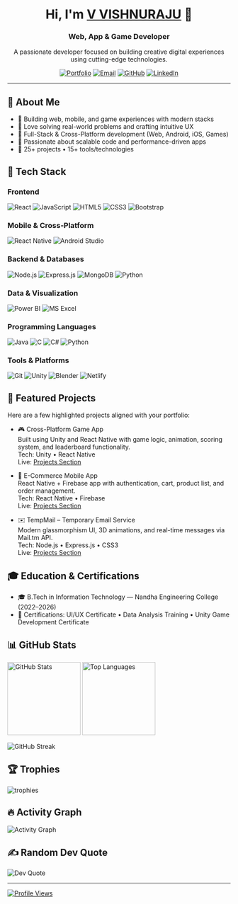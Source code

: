 <!-- Profile README for V VISHNURAJU -->

<h1 align="center">Hi, I'm <a href="https://vvraju.netlify.app" target="_blank">V VISHNURAJU</a> 👋</h1>
<h3 align="center">Web, App & Game Developer</h3>
<p align="center">A passionate developer focused on building creative digital experiences using cutting-edge technologies.</p>

<p align="center">
  <a href="https://vvraju.netlify.app" target="_blank"><img src="https://img.shields.io/badge/Portfolio-vvraju.netlify.app-0ea5e9?style=for-the-badge&logo=netlify&logoColor=white" alt="Portfolio" /></a>
  <a href="mailto:vishnuraju922732@gail.com"><img src="https://img.shields.io/badge/Email-Contact_Me-ef4444?style=for-the-badge&logo=gmail&logoColor=white" alt="Email" /></a>
  <a href="https://github.com/vvraju56" target="_blank"><img src="https://img.shields.io/badge/GitHub-vvraju56-000000?style=for-the-badge&logo=github&logoColor=white" alt="GitHub" /></a>
  <a href="https://linkedin.com/in/vishnuraju-v-757b9929b" target="_blank"><img src="https://img.shields.io/badge/LinkedIn-V_VISHNURAJU-0a66c2?style=for-the-badge&logo=linkedin&logoColor=white" alt="LinkedIn" /></a>
</p>

---

## 💫 About Me
- 🔭 Building web, mobile, and game experiences with modern stacks
- 🧩 Love solving real-world problems and crafting intuitive UX
- 🚀 Full-Stack & Cross-Platform development (Web, Android, iOS, Games)
- 🧠 Passionate about scalable code and performance-driven apps
- 🧰 25+ projects • 15+ tools/technologies


## 🧰 Tech Stack

### Frontend
![React](https://img.shields.io/badge/React-20232A?style=for-the-badge&logo=react&logoColor=61DAFB)
![JavaScript](https://img.shields.io/badge/JavaScript-F7DF1E?style=for-the-badge&logo=javascript&logoColor=000)
![HTML5](https://img.shields.io/badge/HTML5-E34F26?style=for-the-badge&logo=html5&logoColor=fff)
![CSS3](https://img.shields.io/badge/CSS3-1572B6?style=for-the-badge&logo=css3&logoColor=fff)
![Bootstrap](https://img.shields.io/badge/Bootstrap-7952B3?style=for-the-badge&logo=bootstrap&logoColor=fff)

### Mobile & Cross‑Platform
![React Native](https://img.shields.io/badge/React_Native-20232A?style=for-the-badge&logo=react&logoColor=61DAFB)
![Android Studio](https://img.shields.io/badge/Android_Studio-3DDC84?style=for-the-badge&logo=android-studio&logoColor=fff)

### Backend & Databases
![Node.js](https://img.shields.io/badge/Node.js-339933?style=for-the-badge&logo=node.js&logoColor=fff)
![Express.js](https://img.shields.io/badge/Express.js-000000?style=for-the-badge&logo=express&logoColor=fff)
![MongoDB](https://img.shields.io/badge/MongoDB-4ea94b?style=for-the-badge&logo=mongodb&logoColor=fff)
![Python](https://img.shields.io/badge/Python-3776AB?style=for-the-badge&logo=python&logoColor=fff)

### Data & Visualization
![Power BI](https://img.shields.io/badge/Power_BI-F2C811?style=for-the-badge&logo=powerbi&logoColor=000)
![MS Excel](https://img.shields.io/badge/Microsoft_Excel-217346?style=for-the-badge&logo=microsoft-excel&logoColor=fff)

### Programming Languages
![Java](https://img.shields.io/badge/Java-007396?style=for-the-badge&logo=java&logoColor=fff)
![C](https://img.shields.io/badge/C-00599C?style=for-the-badge&logo=c&logoColor=fff)
![C#](https://img.shields.io/badge/C_Sharp-239120?style=for-the-badge&logo=c-sharp&logoColor=fff)
![Python](https://img.shields.io/badge/Python-3776AB?style=for-the-badge&logo=python&logoColor=fff)

### Tools & Platforms
![Git](https://img.shields.io/badge/Git-F05033?style=for-the-badge&logo=git&logoColor=fff)
![Unity](https://img.shields.io/badge/Unity-000000?style=for-the-badge&logo=unity&logoColor=fff)
![Blender](https://img.shields.io/badge/Blender-F5792A?style=for-the-badge&logo=blender&logoColor=fff)
![Netlify](https://img.shields.io/badge/Netlify-00C7B7?style=for-the-badge&logo=netlify&logoColor=fff)


## 📌 Featured Projects
Here are a few highlighted projects aligned with your portfolio:

- 🎮 Cross-Platform Game App  
  Built using Unity and React Native with game logic, animation, scoring system, and leaderboard functionality.  
  Tech: Unity • React Native  
  Live: <a href="https://vvraju.netlify.app#projects">Projects Section</a>

- 🛒 E-Commerce Mobile App  
  React Native + Firebase app with authentication, cart, product list, and order management.  
  Tech: React Native • Firebase  
  Live: <a href="https://vvraju.netlify.app#projects">Projects Section</a>

- ✉️ TempMail – Temporary Email Service  
  Modern glassmorphism UI, 3D animations, and real-time messages via Mail.tm API.  
  Tech: Node.js • Express.js • CSS3  
  Live: <a href="https://vvraju.netlify.app#projects">Projects Section</a>


## 🎓 Education & Certifications
- 🎓 B.Tech in Information Technology — Nandha Engineering College (2022–2026)
- 🏅 Certifications: UI/UX Certificate • Data Analysis Training • Unity Game Development Certificate


## 📊 GitHub Stats
<p>
  <img src="https://github-readme-stats.vercel.app/api?username=vvraju56&show_icons=true&theme=radical" alt="GitHub Stats" height="165" />
  <img src="https://github-readme-stats.vercel.app/api/top-langs/?username=vvraju56&layout=compact&theme=radical" alt="Top Languages" height="165" />
</p>

<p>
  <img src="https://github-readme-streak-stats.herokuapp.com/?user=vvraju56&theme=radical" alt="GitHub Streak" />
</p>

## 🏆 Trophies
<p>
  <img src="https://github-profile-trophy.vercel.app/?username=vvraju56&theme=onedark&no-frame=true&no-bg=true&margin-w=4" alt="trophies" />
</p>

## 🔥 Activity Graph
<p>
  <img src="https://github-readme-activity-graph.vercel.app/graph?username=vvraju56&theme=react-dark&hide_border=true" alt="Activity Graph" />
</p>

## ✍️ Random Dev Quote
<p>
  <img src="https://quotes-github-readme.vercel.app/api?type=horizontal&theme=radical" alt="Dev Quote" />
</p>

---
<p>
  <a href="https://visitcount.itsvg.in/api?id=vvraju56" target="_blank">
    <img src="https://visitcount.itsvg.in/api?id=vvraju56&icon=0&color=0" alt="Profile Views" />
  </a>
</p>

<!-- Inspired by popular GitHub profile README styles; content tailored from vvraju.netlify.app -->

